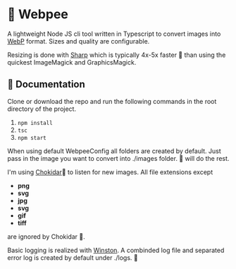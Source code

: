 # 🚽 Webpee 

A lightweight Node JS cli tool written in Typescript to convert images into <a href="https://en.wikipedia.org/wiki/WebP">WebP</a> format.
Sizes and quality are configurable.

Resizing is done with <a href="https://github.com/lovell/sharp">Sharp</a> which is typically 4x-5x faster 💨 than using the quickest ImageMagick 
and GraphicsMagick.

## 📃 Documentation

Clone or download the repo and run the following commands in the root directory of the project.
1. `npm install`
2. `tsc`
3. `npm start`

When using default WebpeeConfig all folders are created by default. Just pass in the image you want to convert into ./images folder. 🚽 will do the rest.

I'm using <a href="https://github.com/paulmillr/chokidar">Chokidar</a>👀 to listen for new images. All file extensions except 
* **png**
* **svg**
* **jpg**
* **svg**
* **gif**
* **tiff**

are ignored by Chokidar 👀.

Basic logging is realized with <a href="https://github.com/winstonjs/winston">Winston</a>. A combinded log file and separated error log is created by default under ./logs. 🚂
